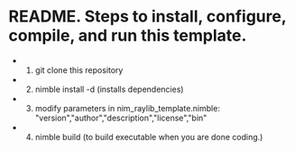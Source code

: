 # README. Steps to install, configure, compile, and run this template.

- 1. git clone this repository
- 2. nimble install -d (installs dependencies)
- 3. modify parameters in nim_raylib_template.nimble: "version","author","description","license","bin"
- 4. nimble build (to build executable when you are done coding.)
